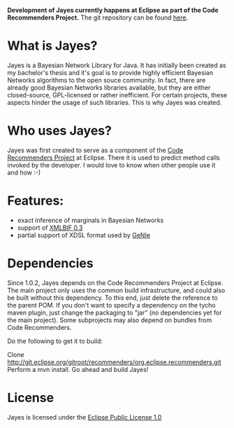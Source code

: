 **Development of Jayes currently happens at Eclipse as part of the Code Recommenders Project.**
The git repository can be found [here](http://git.eclipse.org/c/recommenders/).

# What is Jayes?

Jayes is a Bayesian Network Library for Java. It has initially been created as my bachelor's thesis
and it's goal is to provide highly efficient Bayesian Networks algorithms to the open souce community.
In fact, there are already good Bayesian Networks libraries available, but they are either closed-source,
GPL-licensed or rather inefficient. For certain projects, these aspects hinder the usage of such libraries.
This is why Jayes was created. 

# Who uses Jayes?

Jayes was first created to serve as a component of the [Code Recommenders Project](http://www.eclipse.org/recommenders/) at Eclipse.
There it is used to predict method calls invoked by the developer.
I would love to know when other people use it and how :-) 

# Features:
- exact inference of marginals in Bayesian Networks
- support of [XMLBIF 0.3](http://www.cs.cmu.edu/~fgcozman/Research/InterchangeFormat/)
- partial support of XDSL format used by [GeNIe](http://genie.sis.pitt.edu/)

# Dependencies
Since 1.0.2, Jayes depends on the Code Recommenders Project at Eclipse. The main project only uses the common build infrastructure,
and could also be built without this dependency. To this end, just delete the reference to the parent POM. 
If you don't want to specify a dependency on the tycho maven plugin, just change the packaging to "jar" (no dependencies yet for the main project).
Some subprojects may also depend on bundles from Code Recommenders.

Do the following to get it to build:

Clone http://git.eclipse.org/gitroot/recommenders/org.eclipse.recommenders.git
Perform a mvn install.
Go ahead and build Jayes!

# License

Jayes is licensed under the [Eclipse Public License 1.0](http://www.eclipse.org/legal/epl-v10.html)
